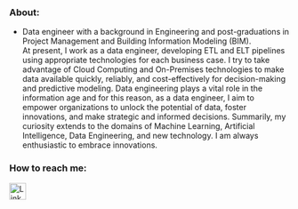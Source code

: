 ### About:
  - Data engineer with a background in Engineering and post-graduations in Project Management and Building Information Modeling (BIM).
<br /> At present, I work as a data engineer, developing ETL and ELT pipelines using appropriate technologies for each business case. I try to take advantage of Cloud Computing and On-Premises technologies to make data available quickly, reliably, and cost-effectively for decision-making and predictive modeling.
  Data engineering plays a vital role in the information age and for this reason, as a data engineer, I aim to empower organizations to unlock the potential of data, foster innovations, and make strategic and informed decisions.
  Summarily, my curiosity extends to the domains of Machine Learning, Artificial Intelligence, Data Engineering, and new technology. I am always enthusiastic to embrace innovations.

### How to reach me:
<div>
   <a href="https://www.linkedin.com/in/dataengraulleite" target="_blank"><img height='30' src='https://img.shields.io/badge/LinkedIn-000?style=for-the-badge&logo=linkedin&logoColor=blue' alt='Linkedin'></a>

</div>
<!--
